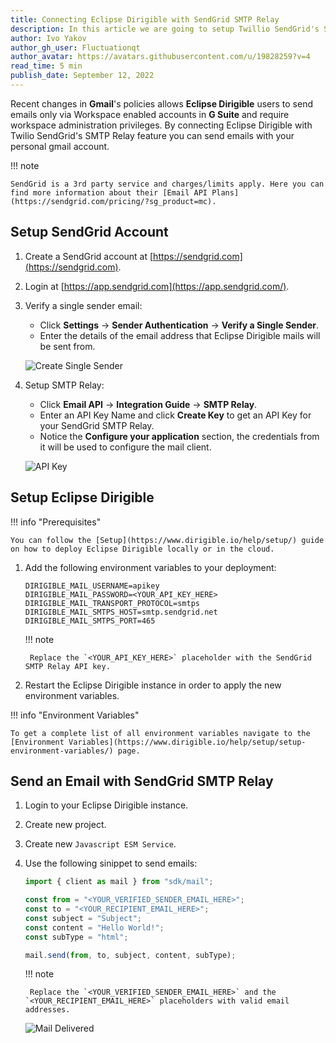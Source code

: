 ```yaml
---
title: Connecting Eclipse Dirigible with SendGrid SMTP Relay
description: In this article we are going to setup Twillio SendGrid's SMTP Relay with Eclipse Dirigible.
author: Ivo Yakov
author_gh_user: Fluctuationqt
author_avatar: https://avatars.githubusercontent.com/u/19828259?v=4
read_time: 5 min
publish_date: September 12, 2022
---
```


Recent changes in **Gmail**'s policies allows **Eclipse Dirigible** users to send emails only via Workspace enabled accounts in **G Suite** and require workspace administration privileges. By connecting Eclipse Dirigible with Twilio SendGrid's SMTP Relay feature you can send emails with your personal gmail account. 

!!! note

    SendGrid is a 3rd party service and charges/limits apply. Here you can find more information about their [Email API Plans](https://sendgrid.com/pricing/?sg_product=mc). 


## Setup SendGrid Account

1. Create a SendGrid account at [https://sendgrid.com](https://sendgrid.com).
1. Login at [https://app.sendgrid.com](https://app.sendgrid.com/).
1. Verify a single sender email:

    - Click **Settings** &#8594; **Sender Authentication** &#8594; **Verify a Single Sender**.
    - Enter the details of the email address that Eclipse Dirigible mails will be sent from.

    ![Create Single Sender](../../../images/sendgrid-smtp-relay-setup/create-single-sender.png)

1. Setup SMTP Relay:

    - Click **Email API** &#8594; **Integration Guide** &#8594; **SMTP Relay**.
    - Enter an API Key Name and click **Create Key** to get an API Key for your SendGrid SMTP Relay.
    - Notice the **Configure your application** section, the credentials from it will be used to configure the mail client.
  
    ![API Key](../../../images/sendgrid-smtp-relay-setup/api-key.png)

## Setup Eclipse Dirigible

!!! info "Prerequisites"

    You can follow the [Setup](https://www.dirigible.io/help/setup/) guide on how to deploy Eclipse Dirigible locally or in the cloud.

1. Add the following environment variables to your deployment:

    ```
    DIRIGIBLE_MAIL_USERNAME=apikey
    DIRIGIBLE_MAIL_PASSWORD=<YOUR_API_KEY_HERE>
    DIRIGIBLE_MAIL_TRANSPORT_PROTOCOL=smtps
    DIRIGIBLE_MAIL_SMTPS_HOST=smtp.sendgrid.net
    DIRIGIBLE_MAIL_SMTPS_PORT=465
    ```

    !!! note

        Replace the `<YOUR_API_KEY_HERE>` placeholder with the SendGrid SMTP Relay API key.

1. Restart the Eclipse Dirigible instance in order to apply the new environment variables.

!!! info "Environment Variables"

    To get a complete list of all environment variables navigate to the [Environment Variables](https://www.dirigible.io/help/setup/setup-environment-variables/) page.

## Send an Email with SendGrid SMTP Relay

1. Login to your Eclipse Dirigible instance.
1. Create new project.
1. Create new `Javascript ESM Service`.
1. Use the following sinippet to send emails:

    ```javascript
    import { client as mail } from "sdk/mail";
    
    const from = "<YOUR_VERIFIED_SENDER_EMAIL_HERE>";
    const to = "<YOUR_RECIPIENT_EMAIL_HERE>";
    const subject = "Subject";
    const content = "Hello World!";
    const subType = "html";
    
    mail.send(from, to, subject, content, subType);
    ```

    !!! note

        Replace the `<YOUR_VERIFIED_SENDER_EMAIL_HERE>` and the `<YOUR_RECIPIENT_EMAIL_HERE>` placeholders with valid email addresses.


    ![Mail Delivered](../../../images/sendgrid-smtp-relay-setup/mail-delivered.png)
